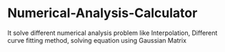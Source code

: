 # Numerical-Analysis-Calculator
It solve different numerical analysis problem like Interpolation, Different curve fitting method, solving equation using Gaussian Matrix
